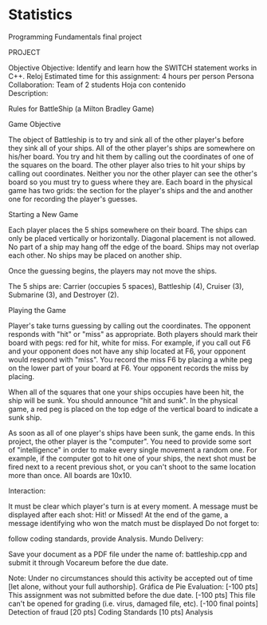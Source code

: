 # Statistics
Programming Fundamentals final project

PROJECT

Objective	Objective:
Identify and learn how the SWITCH statement works in C++.
Reloj	Estimated time for this assignment: 
4 hours per person
Persona	Collaboration: 
Team of 2 students
Hoja con contenido	
Description:

Rules for BattleShip (a Milton Bradley Game)

Game Objective

The object of Battleship is to try and sink all of the other player's before they sink all of your ships. All of the other player's ships are somewhere on his/her board.  You try and hit them by calling out the coordinates of one of the squares on the board.  The other player also tries to hit your ships by calling out coordinates.  Neither you nor the other player can see the other's board so you must try to guess where they are.  Each board in the physical game has two grids:  the section for the player's ships and the and another one for recording the player's guesses.

Starting a New Game

Each player places the 5 ships somewhere on their board.  The ships can only be placed vertically or horizontally. Diagonal placement is not allowed. No part of a ship may hang off the edge of the board.  Ships may not overlap each other.  No ships may be placed on another ship. 

Once the guessing begins, the players may not move the ships.

The 5 ships are:  Carrier (occupies 5 spaces), Battleship (4), Cruiser (3), Submarine (3), and Destroyer (2).  

Playing the Game

Player's take turns guessing by calling out the coordinates. The opponent responds with "hit" or "miss" as appropriate.  Both players should mark their board with pegs:  red for hit, white for miss. For example, if you call out F6 and your opponent does not have any ship located at F6, your opponent would respond with "miss".  You record the miss F6 by placing a white peg on the lower part of your board at F6.  Your opponent records the miss by placing.

When all of the squares that one your ships occupies have been hit, the ship will be sunk.   You should announce "hit and sunk".  In the physical game, a red peg is placed on the top edge of the vertical board to indicate a sunk ship. 

As soon as all of one player's ships have been sunk, the game ends.
In this project, the other player is the "computer". You need to provide some sort of "intelligence" in order to make every single movement a random one. For example, if the computer got to hit one of your ships, the next shot must be fired next to a recent previous shot, or you can't shoot to the same location more than once. All boards are 10x10.

Interaction: 

It must be clear which player's turn is at every moment. 
A message must be displayed after each shot: Hit! or Missed!
At the end of the game, a message identifying who won the match must be displayed
Do not forget to:

follow coding standards,
provide Analysis.
Mundo	Delivery:

Save your document as a PDF file under the name of: battleship.cpp and submit it through Vocareum before the due date.

Note: Under no circumstances should this activity be accepted out of time [let alone, without your full authorship].
Gráfica de Pie	Evaluation:
[-100 pts] This assignment was not submitted before the due date.
[-100 pts] This file can't be opened for grading (i.e. virus, damaged file, etc).
[-100 final points] Detection of fraud
[20 pts] Coding Standards
[10 pts] Analysis
  

